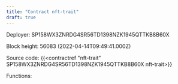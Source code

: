 ```yaml
---
title: "Contract nft-trait"
draft: true
---
```

Deployer: SP158WX3ZNRDG4SR56TD1398NZK1945QTTKB8B60X


 



Block height: 56083 (2022-04-14T09:49:41.000Z)

Source code: {{<contractref "nft-trait" SP158WX3ZNRDG4SR56TD1398NZK1945QTTKB8B60X nft-trait>}}

Functions:


